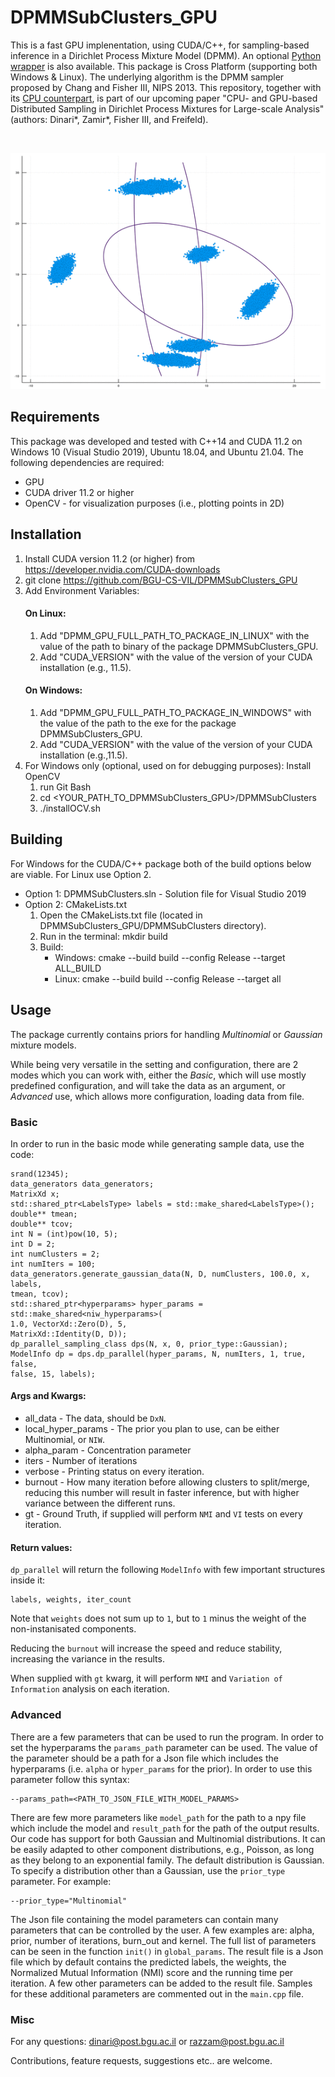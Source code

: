 # DPMMSubClusters_GPU
This is a fast GPU implenentation, using CUDA/C++, for sampling-based inference in a Dirichlet Process Mixture Model (DPMM). 
An optional [Python wrapper](https://github.com/BGU-CS-VIL/dpmmpython) is also available. 
This package is Cross Platform (supporting both Windows &amp; Linux). The underlying algorithm is the DPMM sampler proposed by Chang and Fisher III, NIPS 2013.
This repository, together with its [CPU counterpart](https://github.com/BGU-CS-VIL/DPMMSubClusters.jl), is part of our upcoming paper "CPU- and GPU-based Distributed Sampling in Dirichlet Process Mixtures for Large-scale Analysis" (authors: Dinari*, Zamir*, Fisher III, and Freifeld). 

<br>
<p align="center">
<img src="clusters_low_slow.gif" alt="DPGMM SubClusters 2d example">
</p>


## Requirements
This package was developed and tested with C++14 and CUDA 11.2 on Windows 10 (Visual Studio 2019), Ubuntu 18.04, and Ubuntu 21.04.
The following dependencies are required:
- GPU
- CUDA driver 11.2 or higher
- OpenCV - for visualization purposes (i.e., plotting points in 2D)


## Installation

1. Install CUDA version 11.2 (or higher) from https://developer.nvidia.com/CUDA-downloads
2. git clone https://github.com/BGU-CS-VIL/DPMMSubClusters_GPU
3. Add Environment Variables:
    #### On Linux:
    1. Add "DPMM_GPU_FULL_PATH_TO_PACKAGE_IN_LINUX" with the value of the path to binary of the package DPMMSubClusters_GPU.
    2. Add "CUDA_VERSION" with the value of the version of your CUDA installation (e.g., 11.5).
    #### On Windows:
    1. Add "DPMM_GPU_FULL_PATH_TO_PACKAGE_IN_WINDOWS" with the value of the path to the exe for the package DPMMSubClusters_GPU.
    2. Add "CUDA_VERSION" with the value of the version of your CUDA installation (e.g.,11.5).
4. For Windows only (optional, used on for debugging purposes): Install OpenCV
    1. run Git Bash
    2. cd <YOUR_PATH_TO_DPMMSubClusters_GPU>/DPMMSubClusters
    3. ./installOCV.sh


## Building
For Windows for the CUDA/C++ package both of the build options below are viable. For Linux use Option 2.
- Option 1: DPMMSubClusters.sln - Solution file for Visual Studio 2019
- Option 2: CMakeLists.txt
    1. Open the CMakeLists.txt file (located in DPMMSubClusters_GPU/DPMMSubClusters directory).
    2. Run in the terminal: mkdir build
    3. Build:
        - Windows: cmake --build build --config Release --target ALL_BUILD
        - Linux: cmake --build build --config Release --target all


## Usage

The package currently contains priors for handling *Multinomial* or *Gaussian* mixture models.

While being very versatile in the setting and configuration, there are 2 modes which you can work with, either the *Basic*, which will use mostly predefined configuration, and will take the data as an argument, or *Advanced* use, which allows more configuration, loading data from file.

### Basic
In order to run in the basic mode while generating sample data, use the code:
```
srand(12345);
data_generators data_generators;
MatrixXd x;
std::shared_ptr<LabelsType> labels = std::make_shared<LabelsType>();
double** tmean;
double** tcov;
int N = (int)pow(10, 5);
int D = 2;
int numClusters = 2;
int numIters = 100;
data_generators.generate_gaussian_data(N, D, numClusters, 100.0, x, labels,
tmean, tcov);
std::shared_ptr<hyperparams> hyper_params = std::make_shared<niw_hyperparams>(
1.0, VectorXd::Zero(D), 5,
MatrixXd::Identity(D, D));
dp_parallel_sampling_class dps(N, x, 0, prior_type::Gaussian);
ModelInfo dp = dps.dp_parallel(hyper_params, N, numIters, 1, true, false,
false, 15, labels);
```

#### Args and Kwargs:

* all_data - The data, should be `DxN`.
* local_hyper_params - The prior you plan to use, can be either Multinomial, or `NIW`.
* alpha_param - Concentration parameter
* iters - Number of iterations
* verbose - Printing status on every iteration.
* burnout - How many iteration before allowing clusters to split/merge, reducing this number will result in faster inference, but with higher variance between the different runs.
* gt - Ground Truth, if supplied will perform `NMI` and `VI` tests on every iteration.

#### Return values:

`dp_parallel` will return the following `ModelInfo` with few important structures inside it:
```
labels, weights, iter_count
```
Note that `weights` does not sum up to `1`, but to `1` minus the weight of the non-instanisated components.


Reducing the `burnout` will increase the speed and reduce stability, increasing the variance in the results.

When supplied with `gt` kwarg, it will perform `NMI` and `Variation of Information` analysis on each iteration.


### Advanced
There are a few parameters that can be used to run the program. In order to set the hyperparams the `params_path` parameter can be used. The value of the parameter should be a path for a Json file which includes the hyperparams (i.e. `alpha` or `hyper_params` for the prior). In order to use this parameter follow this syntax:
```
--params_path=<PATH_TO_JSON_FILE_WITH_MODEL_PARAMS>
```
There are few more parameters like `model_path` for the path to a npy file which include the model and `result_path` for the path of the output results.
Our code has support for both Gaussian and Multinomial distributions. It can be easily adapted to other component distributions, e.g., Poisson, as long as they belong to an exponential family. The default distribution is Gaussian. To specify a distribution other than a Gaussian, use the `prior_type` parameter. For example:
```
--prior_type="Multinomial"
```
The Json file containing the model parameters can contain many parameters that can be controlled by the user. A few examples are: alpha, prior, number of iterations, burn_out and kernel. The full list of parameters can be seen in the function `init()` in `global_params`. The result file is a Json file which by default contains the predicted labels, the weights, the Normalized Mutual Information (NMI) score and the running time per iteration. A few other parameters can be added to the result file. Samples for these additional parameters are commented out in the `main.cpp` file.

### Misc

For any questions: dinari@post.bgu.ac.il or razzam@post.bgu.ac.il

Contributions, feature requests, suggestions etc.. are welcome.
